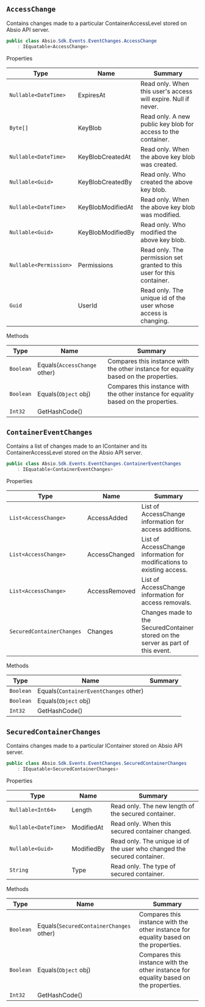 ## `AccessChange`

Contains changes made to a particular ContainerAccessLevel stored on Absio API server.
```csharp
public class Absio.Sdk.Events.EventChanges.AccessChange
    : IEquatable<AccessChange>

```

Properties

| Type | Name | Summary | 
| --- | --- | --- | 
| `Nullable<DateTime>` | ExpiresAt | Read only.  When this user's access will expire.  Null if never. | 
| `Byte[]` | KeyBlob | Read only.  A new public key blob for access to the container. | 
| `Nullable<DateTime>` | KeyBlobCreatedAt | Read only.  When the above key blob was created. | 
| `Nullable<Guid>` | KeyBlobCreatedBy | Read only.  Who created the above key blob. | 
| `Nullable<DateTime>` | KeyBlobModifiedAt | Read only.  When the above key blob was modified. | 
| `Nullable<Guid>` | KeyBlobModifiedBy | Read only.  Who modified the above key blob. | 
| `Nullable<Permission>` | Permissions | Read only.  The permission set granted to this user for this container. | 
| `Guid` | UserId | Read only.  The unique id of the user whose access is changing. | 


Methods

| Type | Name | Summary | 
| --- | --- | --- | 
| `Boolean` | Equals(`AccessChange` other) | Compares this instance with the other instance for equality based on the properties. | 
| `Boolean` | Equals(`Object` obj) | Compares this instance with the other instance for equality based on the properties. | 
| `Int32` | GetHashCode() |  | 


## `ContainerEventChanges`

Contains a list of changes made to an IContainer and its ContainerAccessLevel stored on the Absio API server.
```csharp
public class Absio.Sdk.Events.EventChanges.ContainerEventChanges
    : IEquatable<ContainerEventChanges>

```

Properties

| Type | Name | Summary | 
| --- | --- | --- | 
| `List<AccessChange>` | AccessAdded | List of AccessChange information for access additions. | 
| `List<AccessChange>` | AccessChanged | List of AccessChange information for modifications to existing access. | 
| `List<AccessChange>` | AccessRemoved | List of AccessChange information for access removals. | 
| `SecuredContainerChanges` | Changes | Changes made to the SecuredContainer stored on the server as part of this event. | 


Methods

| Type | Name | Summary | 
| --- | --- | --- | 
| `Boolean` | Equals(`ContainerEventChanges` other) |  | 
| `Boolean` | Equals(`Object` obj) |  | 
| `Int32` | GetHashCode() |  | 


## `SecuredContainerChanges`

Contains changes made to a particular IContainer stored on Absio API server.
```csharp
public class Absio.Sdk.Events.EventChanges.SecuredContainerChanges
    : IEquatable<SecuredContainerChanges>

```

Properties

| Type | Name | Summary | 
| --- | --- | --- | 
| `Nullable<Int64>` | Length | Read only.  The new length of the secured container. | 
| `Nullable<DateTime>` | ModifiedAt | Read only.  When this secured container changed. | 
| `Nullable<Guid>` | ModifiedBy | Read only.  The unique id of the user who changed the secured container. | 
| `String` | Type | Read only.  The type of secured container. | 


Methods

| Type | Name | Summary | 
| --- | --- | --- | 
| `Boolean` | Equals(`SecuredContainerChanges` other) | Compares this instance with the other instance for equality based on the properties. | 
| `Boolean` | Equals(`Object` obj) | Compares this instance with the other instance for equality based on the properties. | 
| `Int32` | GetHashCode() |  | 


